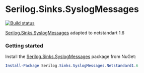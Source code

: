 # Serilog.Sinks.SyslogMessages
[![Build status](https://ci.appveyor.com/api/projects/status/fkawq7htimwn0q7w?svg=true)](https://ci.appveyor.com/project/murashov/serilog-sinks-syslog)

[Serilog.Sinks.SyslogMessages](https://github.com/IonxSolutions/serilog-sinks-syslog) adapted to netstandart 1.6

### Getting started

Install the [Serilog.Sinks.SyslogMessages](https://www.nuget.org/packages/Serilog.Sinks.SyslogMessages.Netstandard1.6/) package from NuGet:

```powershell
Install-Package Serilog.Sinks.SyslogMessages.Netstandard1.6
```

